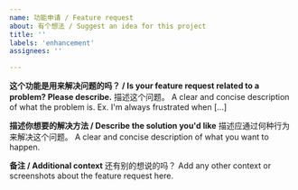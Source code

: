 ```yaml
---
name: 功能申请 / Feature request
about: 有个想法 / Suggest an idea for this project
title: ''
labels: 'enhancement'
assignees: ''

---
```


**这个功能是用来解决问题的吗？ / Is your feature request related to a problem? Please describe.**
描述这个问题。
A clear and concise description of what the problem is. Ex. I'm always frustrated when [...]

**描述你想要的解决方法 / Describe the solution you'd like**
描述应通过何种行为来解决这个问题。
A clear and concise description of what you want to happen.

**备注 / Additional context**
还有别的想说的吗？
Add any other context or screenshots about the feature request here.
